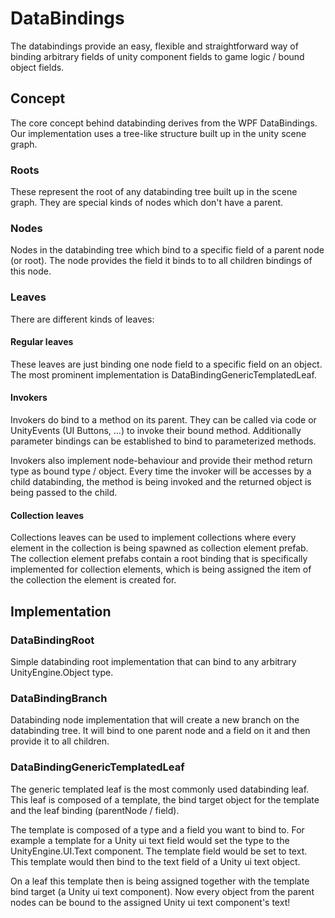 # DataBindings

The databindings provide an easy, flexible and straightforward way of binding arbitrary fields of unity component fields to game logic / bound object fields.

## Concept

The core concept behind databinding derives from the WPF DataBindings.
Our implementation uses a tree-like structure built up in the unity scene graph.

### Roots

These represent the root of any databinding tree built up in the scene graph.
They are special kinds of nodes which don't have a parent.

### Nodes

Nodes in the databinding tree which bind to a specific field of a parent node (or root).
The node provides the field it binds to to all children bindings of this node.

### Leaves

There are different kinds of leaves:

#### Regular leaves

These leaves are just binding one node field to a specific field on an object.
The most prominent implementation is DataBindingGenericTemplatedLeaf.

#### Invokers

Invokers do bind to a method on its parent.
They can be called via code or UnityEvents (UI Buttons, ...) to invoke their bound method.
Additionally parameter bindings can be established to bind to parameterized methods.

Invokers also implement node-behaviour and provide their method return type as bound type / object.
Every time the invoker will be accesses by a child databinding, the method is being invoked and the returned object is being passed to the child.

#### Collection leaves

Collections leaves can be used to implement collections where every element in the collection is being spawned as collection element prefab.
The collection element prefabs contain a root binding that is specifically implemented for collection elements, which is being assigned the item of the collection the element is created for.

## Implementation

### DataBindingRoot

Simple databinding root implementation that can bind to any arbitrary UnityEngine.Object type.

### DataBindingBranch

Databinding node implementation that will create a new branch on the databinding tree.
It will bind to one parent node and a field on it and then provide it to all children.

### DataBindingGenericTemplatedLeaf

The generic templated leaf is the most commonly used databinding leaf.
This leaf is composed of a template, the bind target object for the template and the leaf binding (parentNode / field).

The template is composed of a type and a field you want to bind to.
For example a template for a Unity ui text field would set the type to the UnityEngine.UI.Text component.
The template field would be set to text.
This template would then bind to the text field of a Unity ui text object.

On a leaf this template then is being assigned together with the template bind target (a Unity ui text component).
Now every object from the parent nodes can be bound to the assigned Unity ui text component's text!